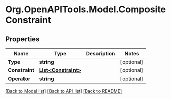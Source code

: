 # Org.OpenAPITools.Model.CompositeConstraint

## Properties

Name | Type | Description | Notes
------------ | ------------- | ------------- | -------------
**Type** | **string** |  | [optional] 
**Constraint** | [**List&lt;Constraint&gt;**](Constraint.md) |  | [optional] 
**Operator** | **string** |  | [optional] 

[[Back to Model list]](../README.md#documentation-for-models) [[Back to API list]](../README.md#documentation-for-api-endpoints) [[Back to README]](../README.md)

